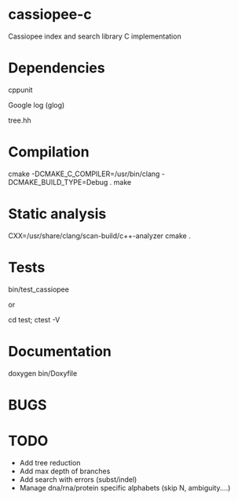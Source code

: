 cassiopee-c
===========

Cassiopee index and search library C implementation

Dependencies
===========

cppunit

Google log (glog)

tree.hh

Compilation
===========

cmake -DCMAKE_C_COMPILER=/usr/bin/clang -DCMAKE_BUILD_TYPE=Debug .
make

Static analysis
==============

CXX=/usr/share/clang/scan-build/c++-analyzer cmake .

Tests
=====

bin/test_cassiopee

or 

cd test; ctest -V

Documentation
============

doxygen bin/Doxyfile

BUGS
====


TODO
====

* Add tree reduction
* Add max depth of branches
* Add search with errors (subst/indel)
* Manage dna/rna/protein specific alphabets (skip N, ambiguity....)

